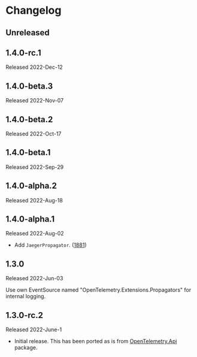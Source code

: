 # Changelog

## Unreleased

## 1.4.0-rc.1

Released 2022-Dec-12

## 1.4.0-beta.3

Released 2022-Nov-07

## 1.4.0-beta.2

Released 2022-Oct-17

## 1.4.0-beta.1

Released 2022-Sep-29

## 1.4.0-alpha.2

Released 2022-Aug-18

## 1.4.0-alpha.1

Released 2022-Aug-02

* Add `JaegerPropagator`.
  ([1881](https://github.com/open-telemetry/opentelemetry-dotnet/issues/1881))

## 1.3.0

Released 2022-Jun-03

Use own EventSource named "OpenTelemetry.Extensions.Propagators"
for internal logging.

## 1.3.0-rc.2

Released 2022-June-1

* Initial release. This has been ported as is from
[OpenTelemetry.Api](../OpenTelemetry.Api/README.md) package.
